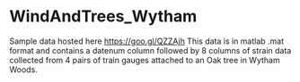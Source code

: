 # WindAndTrees_Wytham
Sample data hosted here https://goo.gl/QZZAjh
This data is in matlab .mat format and contains a datenum column followed by 8 columns of strain data collected from 4 pairs of train gauges attached to an Oak tree in Wytham Woods.
